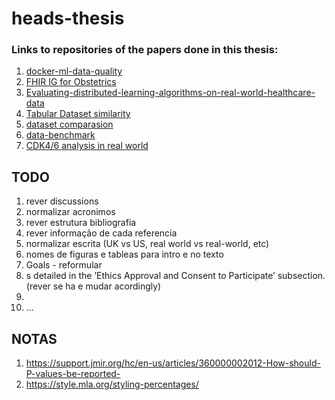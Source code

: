 # heads-thesis


### Links to repositories of the papers done in this thesis:
1. [docker-ml-data-quality](https://github.com/joofio/docker-ml-data-quality)
2. [FHIR IG for Obstetrics](https://github.com/joofio/obs-cdss-fhir)
3. [Evaluating-distributed-learning-algorithms-on-real-world-healthcare-data](https://github.com/joofio/Evaluating-distributed-learning-algorithms-on-real-world-healthcare-data)
4. [Tabular Dataset similarity](https://github.com/joofio/tabular-dataset-similarity)
5. [dataset comparasion](https://github.com/joofio/dataset-comparasion-report)
6. [data-benchmark](https://github.com/joofio/distributed-data-benchmark)
7. [CDK4/6 analysis in real world](https://github.com/joofio/cdk46-efficency)


## TODO
1. rever discussions
2. normalizar acronimos
3. rever estrutura bibliografia
4. rever informação de cada referencia
5. normalizar escrita (UK vs US, real world vs real-world, etc)
6. nomes de figuras e tableas para intro e no texto
7. Goals - reformular
8. s detailed in the ’Ethics Approval and Consent to Participate’ subsection.  (rever se ha e mudar acordingly)
9. 
10. ...


## NOTAS

1. https://support.jmir.org/hc/en-us/articles/360000002012-How-should-P-values-be-reported-
2. https://style.mla.org/styling-percentages/